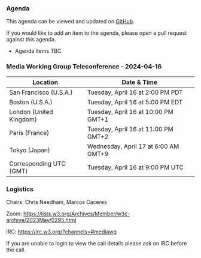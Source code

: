 ### Agenda

This agenda can be viewed and updated on [GitHub](https://github.com/w3c/media-wg/blob/main/meetings/2024-04-16-Media_Working_Group_Teleconference-agenda.md).

If you would like to add an item to the agenda, please open a pull request against this agenda.

* Agenda items TBC

### Media Working Group Teleconference - 2024-04-16

| Location | Date & Time |
| -------- | ----------- |
| San Francisco (U.S.A.) | Tuesday, April 16 at 2:00 PM PDT |
| Boston (U.S.A.) | Tuesday, April 16 at 5:00 PM EDT |
| London (United Kingdom) | Tuesday, April 16 at 10:00 PM GMT+1 |
| Paris (France) | Tuesday, April 16 at 11:00 PM GMT+2 |
| Tokyo (Japan) | Wednesday, April 17 at 6:00 AM GMT+9 |
| Corresponding UTC (GMT) | Tuesday, April 16 at 9:00 PM UTC |

### Logistics

Chairs: Chris Needham, Marcos Caceres

Zoom: https://lists.w3.org/Archives/Member/w3c-archive/2023May/0295.html

IRC: https://irc.w3.org/?channels=#mediawg

If you are unable to login to view the call details please ask on IRC before the call.
